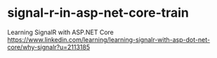 # signal-r-in-asp-net-core-train
Learning SignalR with ASP.NET Core https://www.linkedin.com/learning/learning-signalr-with-asp-dot-net-core/why-signalr?u=2113185
